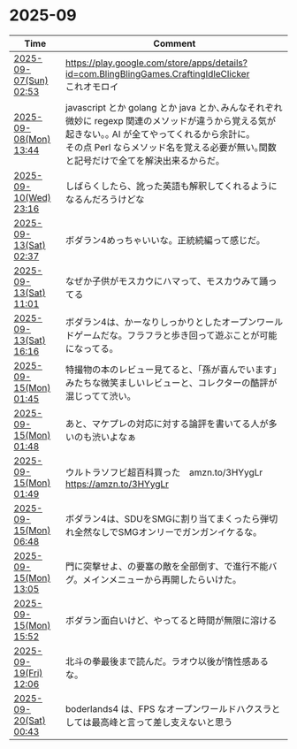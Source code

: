 # 2025-09

| Time | Comment |
| ----- | ------- |
| [2025-09-07(Sun) 02:53](https://bsky.app/profile/tokuhirom.bsky.social/post/3ly7oqa2gg22m) | https://play.google.com/store/apps/details?id=com.BlingBlingGames.CraftingIdleClicker<br>これオモロイ |
| [2025-09-08(Mon) 13:44](https://bsky.app/profile/tokuhirom.bsky.social/post/3lyddlilu6c26) | javascript とか golang とか java とか､みんなそれぞれ微妙に regexp 関連のメソッドが違うから覚える気が起きない｡｡ AI が全てやってくれるから余計に｡<br>その点 Perl ならメソッド名を覚える必要が無い｡関数と記号だけで全てを解決出来るからだ｡ |
| [2025-09-10(Wed) 23:16](https://bsky.app/profile/tokuhirom.bsky.social/post/3lyjehnw6322u) | しばらくしたら、訛った英語も解釈してくれるようになるんだろうけどな |
| [2025-09-13(Sat) 02:37](https://bsky.app/profile/tokuhirom.bsky.social/post/3lyoqnrddvk2z) | ボダラン4めっちゃいいな。正統続編って感じだ。 |
| [2025-09-13(Sat) 11:01](https://bsky.app/profile/tokuhirom.bsky.social/post/3lypmte4zlc2z) | なぜか子供がモスカウにハマって、モスカウみて踊ってる |
| [2025-09-13(Sat) 16:16](https://bsky.app/profile/tokuhirom.bsky.social/post/3lyq6fn43dk2c) | ボダラン4は、かーなりしっかりとしたオープンワールドゲームだな。フラフラと歩き回って遊ぶことが可能になってる。 |
| [2025-09-15(Mon) 01:45](https://bsky.app/profile/tokuhirom.bsky.social/post/3lytooqekw22i) | 特撮物の本のレビュー見てると、「孫が喜んでいます」みたちな微笑ましいレビューと、コレクターの酷評が混じってて渋い。 |
| [2025-09-15(Mon) 01:48](https://bsky.app/profile/tokuhirom.bsky.social/post/3lytoszxt7k2i) | あと、マケプレの対応に対する論評を書いてる人が多いのも渋いよなぁ |
| [2025-09-15(Mon) 01:49](https://bsky.app/profile/tokuhirom.bsky.social/post/3lytouvjtfk2i) | ウルトラソフビ超百科買った　amzn.to/3HYygLr<br>https://amzn.to/3HYygLr |
| [2025-09-15(Mon) 06:48](https://bsky.app/profile/tokuhirom.bsky.social/post/3lyu7mvazmc27) | ボダラン4は、SDUをSMGに割り当てまくったら弾切れ全然なしでSMGオンリーでガンガンイケるな。 |
| [2025-09-15(Mon) 13:05](https://bsky.app/profile/tokuhirom.bsky.social/post/3lyuuouhi2s2d) | 門に突撃せよ、の要塞の敵を全部倒す、で進行不能バグ。メインメニューから再開したらいけた。 |
| [2025-09-15(Mon) 15:52](https://bsky.app/profile/tokuhirom.bsky.social/post/3lyv5zklz6c2d) | ボダラン面白いけど、やってると時間が無限に溶ける |
| [2025-09-19(Fri) 12:06](https://bsky.app/profile/tokuhirom.bsky.social/post/3lz6ta2bguk2k) | 北斗の拳最後まで読んだ。ラオウ以後が惰性感あるな。 |
| [2025-09-20(Sat) 00:43](https://bsky.app/profile/tokuhirom.bsky.social/post/3lza5kaf2pc2p) | boderlands4 は、FPS なオープンワールドハクスラとしては最高峰と言って差し支えないと思う |
